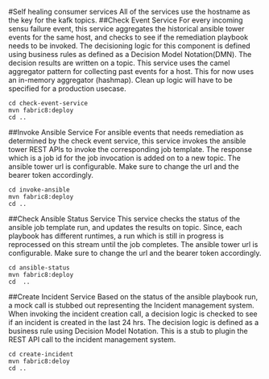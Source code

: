 #Self healing consumer services
All of the services use the hostname as the key for the kafk topics.
##Check Event Service
For every incoming sensu failure event, this service aggregates the historical ansible tower events for the same host, and checks to see if the remediation playbook needs to be invoked. The decisioning logic for this component is defined using business rules as defined as a Decision Model  Notation(DMN). The decision results are written on a topic.
This service uses the camel aggregator pattern for collecting past events for a host. This for now uses an in-memory aggregator (hashmap). Clean up logic will have to be specified for a production  usecase.
```
cd check-event-service
mvn fabric8:deploy
cd ..
```
##Invoke Ansible Service
For ansible events that needs remediation as determined by the check event service, this service invokes the ansible tower REST APIs to invoke the corresponding job template. The response which is a job id for the job invocation is added on to a new topic.
The ansible tower url is configurable. Make sure to change the url and the bearer token accordingly.
```
cd invoke-ansible
mvn fabric8:deploy
cd ..
```
##Check Ansible Status Service
This service checks the status of the ansible job template run, and updates the results on topic. Since, each playbook has different runtimes, a run which is still in progress is reprocessed on this stream until the job completes.
The ansible tower url is configurable. Make sure to change the url and the bearer token accordingly.
```
cd ansible-status
mvn fabric8:deploy
cd  ..
```
##Create Incident Service
Based on the status of the ansible playbook run, a mock call is stubbed out representing the Incident management system. When invoking the incident creation call, a decision logic is checked to see if an incident is created in the last 24 hrs. The decision logic is defined as a business rule using Decision Model Notation.
This is a stub to plugin the REST API call to the incident management system.
```
cd create-incident
mvn fabric8:deloy
cd ..
```